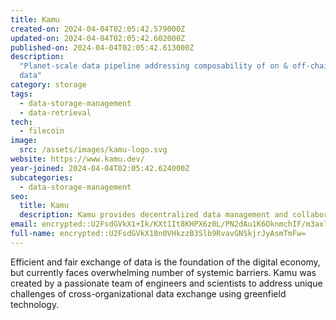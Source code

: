 ```yaml
---
title: Kamu
created-on: 2024-04-04T02:05:42.579000Z
updated-on: 2024-04-04T02:05:42.602000Z
published-on: 2024-04-04T02:05:42.613000Z
description:
  "Planet-scale data pipeline addressing composability of on & off-chain
  data"
category: storage
tags:
  - data-storage-management
  - data-retrieval
tech:
  - filecoin
image:
  src: /assets/images/kamu-logo.svg
website: https://www.kamu.dev/
year-joined: 2024-04-04T02:05:42.624000Z
subcategories:
  - data-storage-management
seo:
  title: Kamu
  description: Kamu provides decentralized data management and collaboration tools.
email: encrypted::U2FsdGVkX1+Ik/KXt1It8KHPX6z0L/PN2dAu1K6OknmchIF/m3axlsjBCV0FUPxW
full-name: encrypted::U2FsdGVkX18n0VHkzzB3Slb9RvavGNSkjrJyAsmTmFw=
---
```


Efficient and fair exchange of data is the foundation of the digital economy, but currently faces overwhelming number of systemic barriers. Kamu was created by a passionate team of engineers and scientists to address unique challenges of cross-organizational data exchange using greenfield technology.
